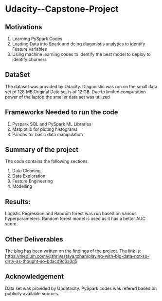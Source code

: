# Udacity--Capstone-Project

## Motivations
1. Learning PySpark Codes
2. Loading Data into Spark and doing diagonistis analytics to identify Feature variables
3. Using machine learning codes to identify the best model to deploy to identify churners

## DataSet

The dataset was provided by Udacity. Diagonistic was run on the small data set of 128 MB.Original Data set is of 12 GB. Due to limited 
computation power of the laptop the smaller data set was utilized

## Frameworks Needed to run the code
1. Pyspark SQL and PySpark ML Libraries
2. Matplotlib for ploting histograms
3. Pandas for basic data manipulation

## Summary of the project

The code contains the following sections

1. Data Cleaning
2. Data Exploration
3. Feature Engineering
4. Modelling

## Results: 

Logistic Regression and Random forest was run based on various hyperparameters. Random forest model is used as it has a better AUC score.

## Other Deliverables
The blog has been written on the findings of the project. The link is: https://medium.com/@shrivastava.tohan/playing-with-big-data-not-so-dirty-as-thought-so-bdacd9c6a3d5

## Acknowledgement

Data set was provided by Updatacity. PySpark codes was refered based on publicily available sources. 


